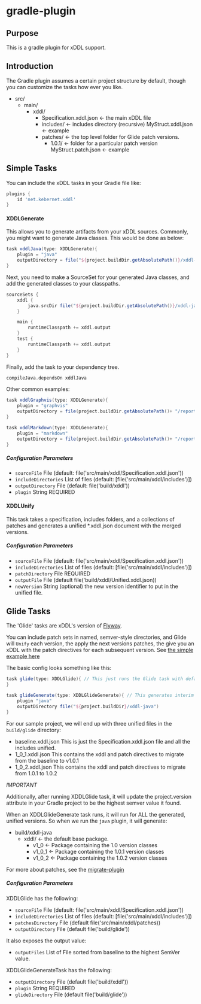 gradle-plugin
=============

Purpose
-------

This is a gradle plugin for xDDL support.

Introduction
------------

The Gradle plugin assumes a certain project structure by default, though you
can customize the tasks how ever you like.

 * src/
    * main/
        * xddl/
            * Specification.xddl.json <- the main xDDL file
            * includes/ <- includes directory (recursive)
                MyStruct.xddl.json <- example
            * patches/ <- the top level folder for Glide patch versions.
                * 1.0.1/ <- folder for a particular patch version
                    MyStruct.patch.json <- example

Simple Tasks
------------


You can include the xDDL tasks in your Gradle file like:

```groovy
plugins {
    id 'net.kebernet.xddl'
}

```

#### XDDLGenerate

This allows you to generate artifacts from your xDDL sources. Commonly, you might
want to generate Java classes. This would be done as below:

```groovy
task xddlJava(type: XDDLGenerate){
    plugin = "java"
    outputDirectory = file("${project.buildDir.getAbsolutePath()}/xddl-java")
}
``` 
Next, you need to make a SourceSet for your generated Java classes, and add the 
generated classes to your classpaths.

```groovy
sourceSets {
    xddl {
        java.srcDir file("${project.buildDir.getAbsolutePath()}/xddl-java")
    }

    main {
        runtimeClasspath += xddl.output
    }
    test {
        runtimeClasspath += xddl.output
    }
}
```

Finally, add the task to your dependency tree.

```groovy
compileJava.dependsOn xddlJava
```

Other common examples:

```groovy
task xddlGraphvis(type: XDDLGenerate){
    plugin = "graphvis"
    outputDirectory = file(project.buildDir.getAbsolutePath()+ "/reports/xddl")
}

task xddlMarkdown(type: XDDLGenerate){
    plugin = "markdown"
    outputDirectory = file(project.buildDir.getAbsolutePath()+ "/reports/xddl")
}
```

##### Configuration Parameters

 * ``sourceFile`` File (default: file('src/main/xddl/Specification.xddl.json'))
 * ``includeDirectories`` List of files (default: [file('src/main/xddl/includes')])
 * ``outputDirectory`` File (default: file('build/xddl'))
 * ``plugin`` String REQUIRED
 
 #### XDDLUnify
 
 This task takes a specification, includes folders, and a collections of patches
 and generates a unified *.xddl.json document with the merged versions.
 
 ##### Configuration Parameters
 
  * ``sourceFile`` File (default: file('src/main/xddl/Specification.xddl.json'))
  * ``includeDirectories`` List of files (default: [file('src/main/xddl/includes')])
  * ``patchDirectory`` File REQUIRED
  * ``outputFile`` File (default file('build/xddl/Unified.xddl.json))
  * ``newVersion`` String (optional) the new version identifier to put in the unified file.


Glide Tasks
-----------

The 'Glide' tasks are xDDL's version of [Flyway](https://flywaydb.org/).

You can include patch sets in named, semver-style directories, and Glide will `Unify` each version,
the apply the next versions patches, the give you an xDDL with the patch directives for each subsequent
version. See [the simple example here](./src/functional/projects/xddl-glide)

The basic config looks something like this:

```groovy
task glide(type: XDDLGlide){ // This just runs the Glide task with defaults
}

task glideGenerate(type: XDDLGlideGenerate){ // This generates interim Java classes for each version
    plugin "java"
    outputDirectory file("${project.buildDir}/xddl-java")
}
```

For our sample project, we will end up with three unified files in the ``build/glide`` directory:

 * baseline.xddl.json This is just the Specification.xddl.json file and all the includes unified.
 * 1_0_1.xddl.json This contains the xddl and patch directives to migrate from the baseline to v1.0.1
 * 1_0_2.xddl.json This contains the xddl and patch directives to migrate from 1.0.1 to 1.0.2
 
 *IMPORTANT*
 
 Additionally, after running XDDLGlide task, it will update the project.version attribute in your
 Gradle project to be the highest semver value it found.
 
 When an XDDLGlideGenerate task runs, it will run for ALL the generated, unified versions. So when
 we run the ``java`` plugin, it will generate:
 
  * build/xddl-java
    * xddl/ <- the default base package.
        * v1_0 <- Package containing the 1.0 version classes
        * v1_0_1 <- Package containing the 1.0.1 version classes
        * v1_0_2 <- Package containing the 1.0.2 version classes
        
For more about patches, see the [migrate-plugin](../xddl-plugin-migrate/README.md)
        
 ##### Configuration Parameters
 
 XDDLGlide has the following:
 
 * ``sourceFile`` File (default: file('src/main/xddl/Specification.xddl.json'))
 * ``includeDirectories`` List of files (default: [file('src/main/xddl/includes')])
 * ``patchesDirectory`` File (default file('src/main/xddl/patches))
 * ``outputDirectory`` File (default file('build/glide'))
 
It also exposes the output value:

 * ``outputFiles`` List of File sorted from baseline to the highest SemVer value.
 
XDDLGlideGenerateTask has the following:
 * ``outputDirectory`` File (default file('build/xddl'))
 * ``plugin`` String REQUIRED
 * ``glideDirectory`` File (default file('build/glide'))
                